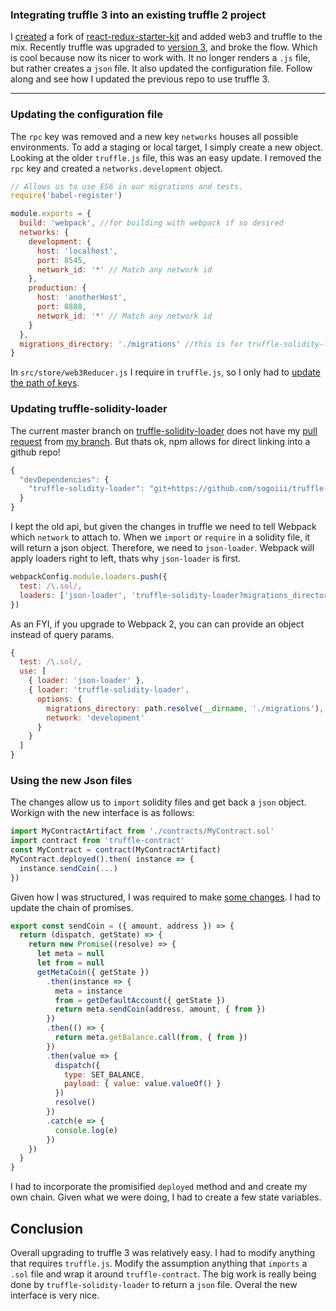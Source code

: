 ### Integrating truffle 3 into an existing truffle 2 project

I [created](https://github.com/sogoiii/web3-react-redux-starter-kit) a fork of [react-redux-starter-kit](https://github.com/davezuko/react-redux-starter-kit) and added web3 and truffle to the mix. Recently truffle was upgraded to [version 3](http://truffleframework.com/tutorials/upgrading-from-truffle-2-to-3), and broke the flow. Which is cool because now its nicer to work with. It no longer renders a `.js` file, but rather creates a `json` file. It also updated the configuration file. Follow along and see how I updated the previous repo to use truffle 3.

---

### Updating the configuration file

The `rpc` key was removed and a new key `networks` houses all possible environments. To add a staging or local target, I simply create a new object. Looking at the older `truffle.js` file, this was an easy update. I removed the `rpc` key and created a `networks.development` object.


```js
// Allows us to use ES6 in our migrations and tests.
require('babel-register')

module.exports = {
  build: 'webpack', //for building with webpack if so desired
  networks: {
    development: {
      host: 'localhost',
      port: 8545,
      network_id: '*' // Match any network id
    },
    production: {
      host: 'anotherHost',
      port: 8888,
      network_id: '*' // Match any network id
    }
  },
  migrations_directory: './migrations' //this is for truffle-solidity-loader
}
```

In `src/store/web3Reducer.js` I require in `truffle.js`, so I only had to [update the path of keys](https://github.com/sogoiii/web3-react-redux-starter-kit/commit/a6eb6cf9c1652f5bbec78ab4f7e16ef92f648b38#diff-21d4e70b0fc7dbc01cc6287bc59a066a).


### Updating truffle-solidity-loader

The current master branch on [truffle-solidity-loader](https://github.com/ConsenSys/truffle-solidity-loader) does not have my [pull request](https://github.com/ConsenSys/truffle-solidity-loader/pull/10) from [my branch](https://github.com/sogoiii/truffle-solidity-loader/tree/update_truffle_3). But thats ok, npm allows for direct linking into a github repo!

```js
{
  "devDependencies": {
    "truffle-solidity-loader": "git+https://github.com/sogoiii/truffle-solidity-loader.git#1f1e213d52f033b6863218307b8968ae68220fe1",
  }
}
```

I kept the old api, but given the changes in truffle we need to tell Webpack which `network` to attach to. When we `import` or `require` in a solidity file, it will return a json object. Therefore, we need to `json-loader`. Webpack will apply loaders right to left, thats why `json-loader` is first.


```js
webpackConfig.module.loaders.push({
  test: /\.sol/,
  loaders: ['json-loader', 'truffle-solidity-loader?migrations_directory=' + path.resolve(__dirname, '../migrations') + '&network=development']
})
```

As an FYI, if you upgrade to Webpack 2, you can can provide an object instead of query params.

```js
{
  test: /\.sol/,
  use: [
    { loader: 'json-loader' },
    { loader: 'truffle-solidity-loader',
      options: {
        migrations_directory: path.resolve(__dirname, './migrations'),
        network: 'development'
      }
    }
  ]
}
```

### Using the new Json files

The changes allow us to `import` solidity files and get back a `json` object. Workign with the new interface is as follows:


```js
import MyContractArtifact from './contracts/MyContract.sol'
import contract from 'truffle-contract'
const MyContract = contract(MyContractArtifact)
MyContract.deployed().then( instance => {
  instance.sendCoin(...)
})
```

Given how I was structured, I was required to make [some changes](https://github.com/sogoiii/web3-react-redux-starter-kit/commit/a6eb6cf9c1652f5bbec78ab4f7e16ef92f648b38#diff-70bec8a6f43a16e6bd44875435adf3b9). I had to update the chain of promises.

```js
export const sendCoin = ({ amount, address }) => {
  return (dispatch, getState) => {
    return new Promise((resolve) => {
      let meta = null
      let from = null
      getMetaCoin({ getState })
        .then(instance => {
          meta = instance
          from = getDefaultAccount({ getState })
          return meta.sendCoin(address, amount, { from })
        })
        .then(() => {
          return meta.getBalance.call(from, { from })
        })
        .then(value => {
          dispatch({
            type: SET_BALANCE,
            payload: { value: value.valueOf() }
          })
          resolve()
        })
        .catch(e => {
          console.log(e)
        })
    })
  }
}
```

I had to incorporate the promisified `deployed` method and and create my own chain. Given what we were doing, I had to create a few state variables.


## Conclusion

Overall upgrading to truffle 3 was relatively easy. I had to modify anything that requires `truffle.js`. Modify the assumption anything that `imports` a `.sol` file and wrap it around `truffle-contract`. The big work is really being done by `truffle-solidity-loader` to return a `json` file. Overal the new interface is very nice.
